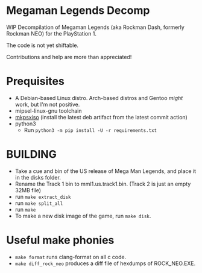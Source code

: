# Megaman Legends Decomp
WIP Decompilation of Megaman Legends (aka Rockman Dash, formerly Rockman NEO) for the PlayStation 1.

The code is not yet shiftable.

Contributions and help are more than appreciated!

# Prequisites
- A Debian-based Linux distro. Arch-based distros and Gentoo *might* work, but I'm not positive.
- mipsel-linux-gnu toolchain
- [mkpsxiso](https://github.com/Lameguy64/mkpsxiso) (install the latest deb artifact from the latest commit action)
- python3
  - Run ``python3 -m pip install -U -r requirements.txt``

# BUILDING
- Take a cue and bin of the US release of Mega Man Legends, and place it in the disks folder.
- Rename the Track 1 bin to mml1.us.track1.bin. (Track 2 is just an empty 32MB file)
- run ``make extract_disk``
- run ``make split_all``
- run ``make``
- To make a new disk image of the game, run ``make disk``.

# Useful make phonies
- ``make format`` runs clang-format on all c code.
- ``make diff_rock_neo`` produces a diff file of hexdumps of ROCK_NEO.EXE.

